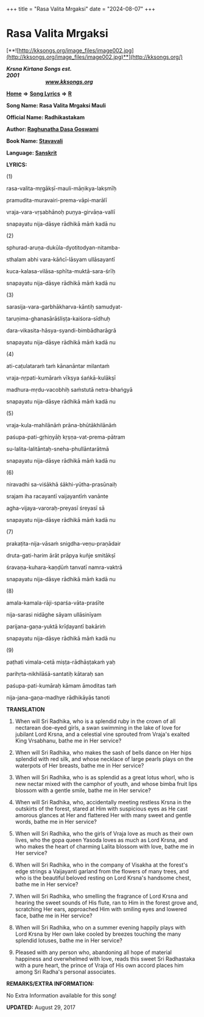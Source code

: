 +++
title = "Rasa Valita Mrgaksi"
date = "2024-08-07"
+++

# Rasa Valita Mrgaksi
[**![http://kksongs.org/image_files/image002.jpg](http://kksongs.org/image_files/image002.jpg)**](http://kksongs.org/)

**_Krsna Kirtana Songs est. 2001_**                                                                                                                                                 **_www.kksongs.org_**

**[Home](http://kksongs.org/)** **⇒** **[Song Lyrics](http://kksongs.org/lyrics.html)** **⇒** **[R](http://kksongs.org/songs/song_r.html)**

**Song Name: Rasa Valita Mrgaksi Mauli**

**Official Name: Radhikastakam**

**Author: [Raghunatha Dasa Goswami](http://kksongs.org/authors/list/raghunatha.html)**

**Book Name: [Stavavali](http://kksongs.org/authors/literature/stavavali.html)**

**Language: [Sanskrit](http://kksongs.org/language/list/sanskrit.html)**

**LYRICS:**

(1)

rasa-valita-mṛgākṣī-mauli-māṇikya-lakṣmīḥ

pramudita-muravairi-prema-vāpi-marālī

vraja-vara-vṛṣabhānoḥ puṇya-girvāṇa-vallī

snapayatu nija-dāsye rādhikā māḿ kadā nu

(2)

sphurad-aruṇa-dukūla-dyotitodyan-nitamba-

sthalam abhi vara-kāñcī-lāsyam ullāsayantī

kuca-kalasa-vilāsa-sphīta-muktā-sara-śrīḥ

snapayatu nija-dāsye rādhikā māḿ kadā nu

(3)

sarasija-vara-garbhākharva-kāntiḥ samudyat-

taruṇima-ghanasārāśliṣṭa-kaiśora-sīdhuḥ

dara-vikasita-hāsya-syandi-bimbādharāgrā

snapayatu nija-dāsye rādhikā māḿ kadā nu

(4)

ati-caṭulataraḿ taḿ kānanāntar milantaḿ

vraja-nṛpati-kumāraḿ vīkṣya śańkā-kulākṣī

madhura-mṛdu-vacobhiḥ saḿstutā netra-bhańgyā

snapayatu nija-dāsye rādhikā māḿ kadā nu

(5)

vraja-kula-mahilānāḿ prāna-bhūtākhilānāḿ

paśupa-pati-gṛhiṇyāḥ kṛṣṇa-vat-prema-pātram

su-lalita-lalitāntaḥ-sneha-phullāntarātmā

snapayatu nija-dāsye rādhikā māḿ kadā nu

(6)

niravadhi sa-viśākhā śākhi-yūtha-prasūnaiḥ

srajam iha racayantī vaijayantīḿ vanānte

agha-vijaya-varoraḥ-preyasī śreyasī sā

snapayatu nija-dāsye rādhikā māḿ kadā nu

(7)

prakaṭita-nija-vāsaḿ snigdha-veṇu-praṇādair

druta-gati-harim ārāt prāpya kuñje smitākṣī

śravaṇa-kuhara-kaṇḍūḿ tanvatī namra-vaktrā

snapayatu nija-dāsye rādhikā māḿ kadā nu

(8)

amala-kamala-rāji-sparśa-vāta-praśīte

nija-sarasi nidāghe sāyam ullāsinīyam

parijana-gaṇa-yuktā krīḍayantī bakāriḿ

snapayatu nija-dāsye rādhikā māḿ kadā nu

(9)

paṭhati vimala-cetā miṣṭa-rādhāṣṭakaḿ yaḥ

parihṛta-nikhilāśā-santatiḥ kātaraḥ san

paśupa-pati-kumāraḥ kāmam āmoditas taḿ

nija-jana-gaṇa-madhye rādhikāyās tanoti

**TRANSLATION**

1) When will Sri Radhika, who is a splendid ruby in the crown of all nectarean doe-eyed girls, a swan swimming in the lake of love for jubilant Lord Krsna, and a celestial vine sprouted from Vraja's exalted King Vrsabhanu, bathe me in Her service?

2) When will Sri Radhika, who makes the sash of bells dance on Her hips splendid with red silk, and whose necklace of large pearls plays on the waterpots of Her breasts, bathe me in Her service?

3) When will Sri Radhika, who is as splendid as a great lotus whorl, who is new nectar mixed with the camphor of youth, and whose bimba fruit lips blossom with a gentle smile, bathe me in Her service?

4) When will Sri Radhika, who, accidentally meeting restless Krsna in the outskirts of the forest, stared at Him with suspicious eyes as He cast amorous glances at Her and flattered Her with many sweet and gentle words, bathe me in Her service?

5) When will Sri Radhika, who the girls of Vraja love as much as their own lives, who the gopa queen Yasoda loves as much as Lord Krsna, and who makes the heart of charming Lalita blossom with love, bathe me in Her service?

6) When will Sri Radhika, who in the company of Visakha at the forest's edge strings a Vaijayanti garland from the flowers of many trees, and who is the beautiful beloved resting on Lord Krsna's handsome chest, bathe me in Her service?

7) When will Sri Radhika, who smelling the fragrance of Lord Krsna and hearing the sweet sounds of His flute, ran to Him in the forest grove and, scratching Her ears, approached Him with smiling eyes and lowered face, bathe me in Her service?

8) When will Sri Radhika, who on a summer evening happily plays with Lord Krsna by Her own lake cooled by breezes touching the many splendid lotuses, bathe me in Her service?

9) Pleased with any person who, abandoning all hope of material happiness and overwhelmed with love, reads this sweet Sri Radhastaka with a pure heart, the prince of Vraja of His own accord places him among Sri Radha's personal associates.

**REMARKS/EXTRA INFORMATION:**

No Extra Information available for this song!

**UPDATED:** August 29, 2017